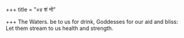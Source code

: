 +++
title = "०४ शं नो"

+++
The Waters. be to us for drink, Goddesses for our aid and bliss:  
     Let them stream to us health and strength.